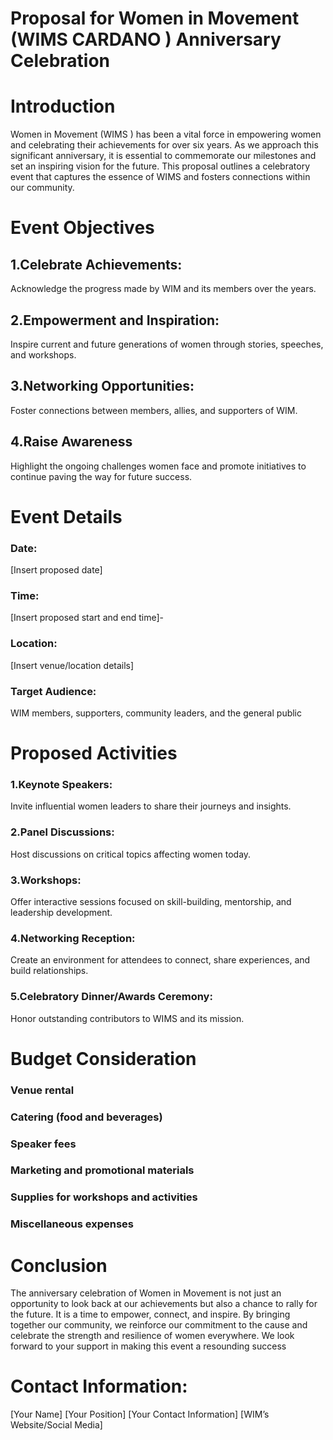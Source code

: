 # 


# Proposal for Women in Movement (WIMS CARDANO ) Anniversary Celebration

# Introduction
Women in Movement (WIMS ) has been a vital force in empowering women 
and celebrating their achievements for over six years. 
As we approach this significant anniversary, it is essential to commemorate our milestones 
and set an inspiring vision for the future. This proposal outlines a celebratory event 
that captures the essence of WIMS  and fosters connections within our community.

# Event Objectives

## 1.Celebrate Achievements:
Acknowledge the progress made by WIM and its members over the years.

## 2.Empowerment and Inspiration:
Inspire current and future generations of women through stories, speeches, and workshops.

## 3.Networking Opportunities:
Foster connections between members, allies, and supporters of WIM.

## 4.Raise Awareness 
Highlight the ongoing challenges women face and promote initiatives to continue paving the way for future 
success.

# Event Details
### Date:
[Insert proposed date]
### Time:
[Insert proposed start and end time]- 
### Location:
[Insert venue/location details]
### Target Audience:
WIM members, supporters, community leaders, and the general public

# Proposed Activities

### 1.Keynote Speakers: 
Invite influential women leaders to share their journeys and insights.

### 2.Panel Discussions:
Host discussions on critical topics affecting women today.

### 3.Workshops:
Offer interactive sessions focused on skill-building, mentorship, and leadership development.

### 4.Networking Reception: 
Create an environment for attendees to connect, share experiences, and build relationships.

### 5.Celebratory Dinner/Awards Ceremony: 
Honor outstanding contributors to WIMS and its mission.


# Budget Consideration

### Venue rental

### Catering (food and beverages)

### Speaker fees

### Marketing and promotional materials

### Supplies for workshops and activities

### Miscellaneous expenses

# Conclusion
The anniversary celebration of Women in Movement is not just an opportunity to look back at our achievements 
but also a chance to rally for the future.
It is a time to empower, connect, and inspire. By bringing together our community,
we reinforce our commitment to the cause and celebrate the strength and resilience of women everywhere.
We look forward to your support in making this event a resounding success

# Contact Information:
[Your Name]
[Your Position]
[Your Contact Information]
[WIM’s Website/Social Media]
 
